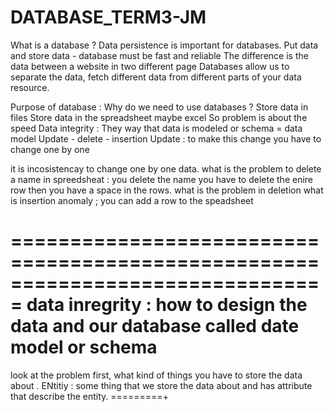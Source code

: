 # DATABASE_TERM3-JM
What is a database ? Data persistence is important for databases. 
Put data and store data - database must be fast and reliable 
The difference is the data between a website in two different page 
Databases allow us to separate the data, fetch different data from different parts of your data resource.

Purpose of database : 
Why do we need to use databases ? 
Store data in files 
Store data in the spreadsheet maybe excel 
So problem is about the speed 
Data integrity : 
They way  that data is modeled or schema = data model 
Update - delete - insertion 
Update : to make this change you have to change one by one 
 
it is incosistencay to change one by one data. 
what is the problem to delete a name in spreedsheat : you delete the name you have to delete the enire row then you have a space in the rows. 
what is the problem in deletion 
what is insertion anomaly ; you can add a row to the speadsheet 
 
===============================================================================
data inregrity : how to design the data and our database called date model or schema 
=============================================================================
look at the problem first, what kind of things you have to store the data about . 
ENtitiy : some thing that we store the data about and has attribute that describe the entity. 
=========+
